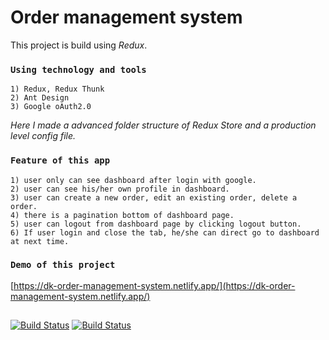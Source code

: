 # Order management system
This project is build using _Redux_.
### `Using technology and tools`
    1) Redux, Redux Thunk
    2) Ant Design
    3) Google oAuth2.0
_Here I made a advanced folder structure of Redux Store and a production level config file._
### `Feature of this app`
    1) user only can see dashboard after login with google.
    2) user can see his/her own profile in dashboard.
    3) user can create a new order, edit an existing order, delete a order.
    4) there is a pagination bottom of dashboard page.
    5) user can logout from dashboard page by clicking logout button.
    6) If user login and close the tab, he/she can direct go to dashboard at next time.
### `Demo of this project`
 [https://dk-order-management-system.netlify.app/](https://dk-order-management-system.netlify.app/) 
 
 ##
 [![Build Status](https://miro.medium.com/max/312/1*SRL22ADht1NU4LXUeU4YVg.png)]()
 [![Build Status](https://camo.githubusercontent.com/363242675617648bfbedd1610f89ac28df0f9e1bac8749d83109fafdf8524fff/68747470733a2f2f67772e616c697061796f626a656374732e636f6d2f7a6f732f726d73706f7274616c2f4b4470677667754d704766716148506a6963524b2e737667)]()


